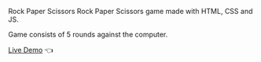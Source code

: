 Rock Paper Scissors
Rock Paper Scissors game made with HTML, CSS and JS.

Game consists of 5 rounds against the computer.

[Live Demo](https://ahmedzahran15.github.io/RPS/) 👈
